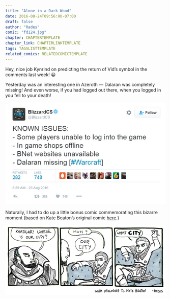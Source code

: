 ```yaml
---
title: "Alone in a Dark Wood"
date: 2016-08-24T09:56:00-07:00
draft: false
author: "Rades"
comic: "fd124.jpg"
chapter: CHAPTERTEMPLATE
chapter_link: CHAPTERLINKTEMPLATE
tags: TAGSLISTTEMPLATE
related_comics: RELATEDCOMICTEMPLATE
---
```


Hey, nice job Kynrind on predicting the return of Vid’s symbol in the comments last week!  😀


Yesterday was an interesting one in Azeroth — Dalaran was completely missing! And even worse, if you had logged out there, when you logged in you fell to your death!


![](/images/post-images/tumblr_oce6djnqwK1rppv8po1_1280.jpg)


Naturally, I had to do up a little bonus comic commemorating this bizarre moment (based on Kate Beaton’s original comic [here](http://www.harkavagrant.com/?id=259).)


![](/images/post-images/khadgar-what-city.jpg)

